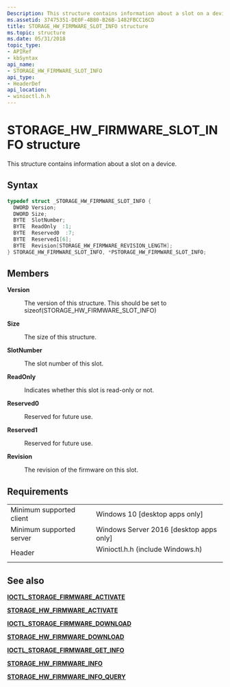 ```yaml
---
Description: This structure contains information about a slot on a device.
ms.assetid: 37475351-DE0F-4B80-B26B-1482FBCC16CD
title: STORAGE_HW_FIRMWARE_SLOT_INFO structure
ms.topic: structure
ms.date: 05/31/2018
topic_type: 
- APIRef
- kbSyntax
api_name: 
- STORAGE_HW_FIRMWARE_SLOT_INFO
api_type: 
- HeaderDef
api_location: 
- winioctl.h.h
---
```


# STORAGE\_HW\_FIRMWARE\_SLOT\_INFO structure

This structure contains information about a slot on a device.

## Syntax


```C++
typedef struct _STORAGE_HW_FIRMWARE_SLOT_INFO {
  DWORD Version;
  DWORD Size;
  BYTE  SlotNumber;
  BYTE  ReadOnly  :1;
  BYTE  Reserved0  :7;
  BYTE  Reserved1[6];
  BYTE  Revision[STORAGE_HW_FIRMWARE_REVISION_LENGTH];
} STORAGE_HW_FIRMWARE_SLOT_INFO, *PSTORAGE_HW_FIRMWARE_SLOT_INFO;
```



## Members

<dl> <dt>

**Version**
</dt> <dd>

The version of this structure. This should be set to sizeof(STORAGE\_HW\_FIRMWARE\_SLOT\_INFO)

</dd> <dt>

**Size**
</dt> <dd>

The size of this structure.

</dd> <dt>

**SlotNumber**
</dt> <dd>

The slot number of this slot.

</dd> <dt>

**ReadOnly**
</dt> <dd>

Indicates whether this slot is read-only or not.

</dd> <dt>

**Reserved0**
</dt> <dd>

Reserved for future use.

</dd> <dt>

**Reserved1**
</dt> <dd>

Reserved for future use.

</dd> <dt>

**Revision**
</dt> <dd>

The revision of the firmware on this slot.

</dd> </dl>

## Requirements



|                                     |                                                                                                             |
|-------------------------------------|-------------------------------------------------------------------------------------------------------------|
| Minimum supported client<br/> | Windows 10 \[desktop apps only\]<br/>                                                                 |
| Minimum supported server<br/> | Windows Server 2016 \[desktop apps only\]<br/>                                                        |
| Header<br/>                   | <dl> <dt>Winioctl.h.h (include Windows.h)</dt> </dl> |



## See also

<dl> <dt>

[**IOCTL\_STORAGE\_FIRMWARE\_ACTIVATE**](/windows/desktop/api/WinIoctl/ni-winioctl-ioctl_storage_firmware_activate)
</dt> <dt>

[**STORAGE\_HW\_FIRMWARE\_ACTIVATE**](/windows/desktop/api/winioctl/ns-winioctl-storage_hw_firmware_activate)
</dt> <dt>

[**IOCTL\_STORAGE\_FIRMWARE\_DOWNLOAD**](/windows/desktop/api/WinIoctl/ni-winioctl-ioctl_storage_firmware_download)
</dt> <dt>

[**STORAGE\_HW\_FIRMWARE\_DOWNLOAD**](/windows/desktop/api/winioctl/ns-winioctl-storage_hw_firmware_download)
</dt> <dt>

[**IOCTL\_STORAGE\_FIRMWARE\_GET\_INFO**](/windows/desktop/api/WinIoctl/ni-winioctl-ioctl_storage_firmware_get_info)
</dt> <dt>

[**STORAGE\_HW\_FIRMWARE\_INFO**](storage-hw-firmware-info.md)
</dt> <dt>

[**STORAGE\_HW\_FIRMWARE\_INFO\_QUERY**](storage-hw-firmware-info-query.md)
</dt> </dl>

 

 




